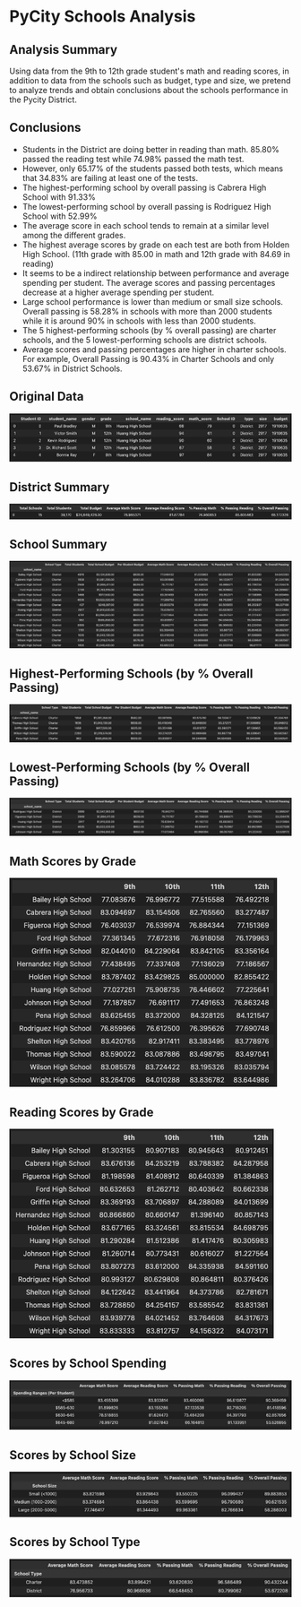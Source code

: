 # PyCity Schools Analysis


## Analysis Summary

Using data from the 9th to 12th grade student's math and reading scores, in addition to data from the schools such as budget, type and size, we pretend to analyze trends and obtain conclusions about the schools performance in the Pycity District.


## Conclusions

- Students in the District are doing better in reading than math. 85.80% passed the reading test while 74.98% passed the math test.
- However, only 65.17% of the students passed both tests, which means that 34.83% are failing at least one of the tests.
- The highest-performing school by overall passing is Cabrera High School with 91.33%
- The lowest-performing school by overall passing is Rodriguez High School with 52.99%
- The average score in each school tends to remain at a similar level among the different grades.
- The highest average scores by grade on each test are both from Holden High School. (11th grade with 85.00 in math and 12th grade with 84.69 in reading)
- It seems to be a indirect relationship between performance and average spending per student. The average scores and passing percentages decrease at a higher average spending per student.
- Large school performance is lower than medium or small size schools. Overall passing is 58.28% in schools with more than 2000 students while it is around 90% in schools with less than 2000 students.
- The 5 highest-performing schools (by % overall passing) are charter schools, and the 5 lowest-performing schools are district schools.
- Average scores and passing percentages are higher in charter schools. For example, Overall Passing is 90.43% in Charter Schools and only 53.67% in District Schools.


## Original Data
![Original Data](PyCitySchools/Images/Original_Data.png)


## District Summary
![District Summary](/PyCitySchools/Images/District_Summary.png)


## School Summary
![Schools Summary](PyCitySchools/Images/School_Summary.png)


## Highest-Performing Schools (by % Overall Passing)
![Highest-Performing Schools (by % Overall Passing)](PyCitySchools/Images/Highest_Performing.png)


## Lowest-Performing Schools (by % Overall Passing)
![Lowest-Performing Schools (by % Overall Passing)](PyCitySchools/Images/Lowest_Performing.png)


## Math Scores by Grade
![Math Scores by Grade](PyCitySchools/Images/Math_Scores.png)


## Reading Scores by Grade
![Reading Scores by Grade](PyCitySchools/Images/Reading_Scores.png)


## Scores by School Spending
![Scores by School Spending](PyCitySchools/Images/Scores_Spending.png)


## Scores by School Size
![Scores by School Size](PyCitySchools/Images/Scores_Size.png)


## Scores by School Type
![Scores by School Type](PyCitySchools/Images/Scores_Type.png)